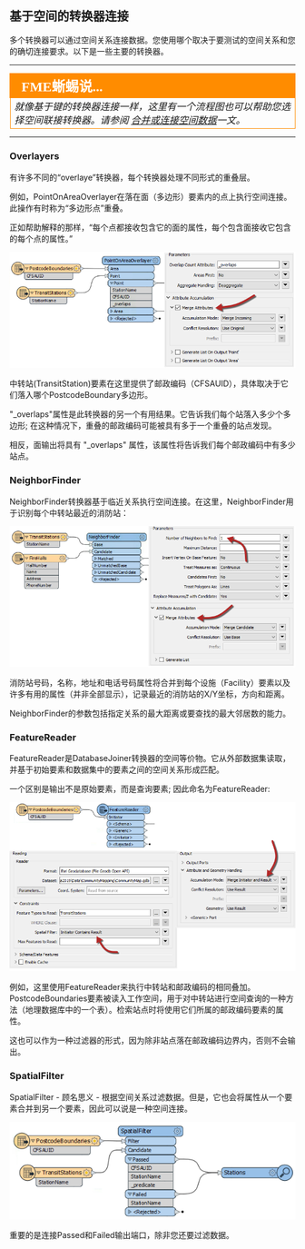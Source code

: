 ## 基于空间的转换器连接

多个转换器可以通过空间关系连接数据。您使用哪个取决于要测试的空间关系和您的确切连接要求。以下是一些主要的转换器。

---

<!--Tip Section-->

<table style="border-spacing: 0px">
<tr>
<td style="vertical-align:middle;background-color:darkorange;border: 2px solid darkorange">
<i class="fa fa-info-circle fa-lg fa-pull-left fa-fw" style="color:white;padding-right: 12px;vertical-align:text-top"></i>
<span style="color:white;font-size:x-large;font-weight: bold;font-family:serif">FME蜥蜴说...</span>
</td>
</tr>

<tr>
<td style="border: 1px solid darkorange">
<span style="font-family:serif; font-style:italic; font-size:larger">
就像基于键的转换器连接一样，这里有一个流程图也可以帮助您选择空间联接转换器。请参阅 <a href="https://knowledge.safe.com/articles/83808/performing-spatial-joins-and-merges.html"> 合并或连接空间数据</a>一文。
</span>
</td>
</tr>
</table>

---


### Overlayers

有许多不同的“overlaye”转换器，每个转换器处理不同形式的重叠层。

例如，PointOnAreaOverlayer在落在面（多边形）要素内的点上执行空间连接。此操作有时称为“多边形点”重叠。

正如帮助解释的那样，“每个点都接收包含它的面的属性，每个包含面接收它包含的每个点的属性。”

![](./Images/Img4.069.PointOnAreaOverlayerOnCanvas.png)

中转站\(TransitStation\)要素在这里提供了邮政编码（CFSAUID），具体取决于它们落入哪个PostcodeBoundary多边形。

"\_overlaps"属性是此转换器的另一个有用结果。它告诉我们每个站落入多少个多边形; 在这种情况下，重叠的邮政编码可能被具有多于一个重叠的站点发现。

相反，面输出将具有 "\_overlaps" 属性，该属性将告诉我们每个邮政编码中有多少站点。

### NeighborFinder

NeighborFinder转换器基于临近关系执行空间连接。在这里，NeighborFinder用于识别每个中转站最近的消防站：

![](./Images/Img4.070.NeighborFinderOnCanvas.png)

消防站号码，名称，地址和电话号码属性将合并到每个设施（Facility）要素以及许多有用的属性（并非全部显示），记录最近的消防站的X/Y坐标，方向和距离。

NeighborFinder的参数包括指定关系的最大距离或要查找的最大邻居数的能力。

### FeatureReader

FeatureReader是DatabaseJoiner转换器的空间等价物。它从外部数据集读取，并基于初始要素和数据集中的要素之间的空间关系形成匹配。

一个区别是输出不是原始要素，而是查询要素; 因此命名为FeatureReader:

![](./Images/Img4.071.FeatureReaderOnCanvas.png)

例如，这里使用FeatureReader来执行中转站和邮政编码的相同叠加。PostcodeBoundaries要素被读入工作空间，用于对中转站进行空间查询的一种方法（地理数据库中的一个表）。检索站点时将使用它们所属的邮政编码要素的属性。

这也可以作为一种过滤器的形式，因为除非站点落在邮政编码边界内，否则不会输出。

### SpatialFilter

SpatialFilter - 顾名思义 - 根据空间关系过滤数据。但是，它也会将属性从一个要素合并到另一个要素，因此可以说是一种空间连接。

![](./Images/Img4.072.SpatialFilterJoin.png)

重要的是连接Passed和Failed输出端口，除非您还要过滤数据。
